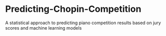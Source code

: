 # Predicting-Chopin-Competition
A statistical approach to predicting piano competition results based on jury scores and machine learning models

